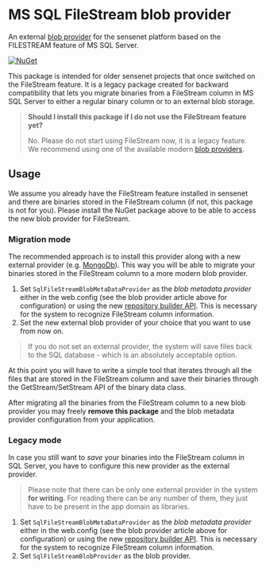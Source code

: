 # MS SQL FileStream blob provider
An external [blob provider](https://community.sensenet.com/docs/blob-provider) for the sensenet platform based on the FILESTREAM feature of MS SQL Server.

[![NuGet](https://img.shields.io/nuget/v/SenseNet.MsSqlFsBlobProvider.svg)](https://www.nuget.org/packages/SenseNet.MsSqlFsBlobProvider)

This package is intended for older sensenet projects that once switched on the FileStream feature. It is a legacy package created for backward compatibility that lets you migrate binaries from a FileStream column in MS SQL Server to either a regular binary column or to an external blob storage.

> **Should I install this package if I do not use the FileStream feature yet?**
>
> No. Please do not start using FileStream now, it is a legacy feature. We recommend using one of the available modern [blob providers](https://community.sensenet.com/docs/blob-provider).

## Usage
We assume you already have the FileStream feature installed in sensenet and there are binaries stored in the FileStream column (if not, this package is not for you). Please install the NuGet package above to be able to access the new blob provider for FileStream.

### Migration mode
The recommended approach is to install this provider along with a new external provider (e.g. [MongoDb](https://community.sensenet.com/docs/mongodb-provider)). This way you will be able to migrate your binaries stored in the FileStream column to a more modern blob provider.

1. Set `SqlFileStreamBlobMetaDataProvider` as the *blob metadata provider* either in the web.config (see the blob provider article above for configuration) or using the new [repository builder API](build-repository.md). This is necessary for the system to recognize FileStream column information.
2. Set the new external blob provider of your choice that you want to use from now on.

> If you do not set an external provider, the system will save files back to the SQL database - which is an absolutely acceptable option.

At this point you will have to write a simple tool that iterates through all the files that are stored in the FileStream column and save their binaries through the GetStream/SetStream API of the binary data class.

After migrating all the binaries from the FileStream column to a new blob provider you may freely **remove this package** and the blob metadata provider configuration from your application.

### Legacy mode
In case you still want to *save* your binaries into the FileStream column in SQL Server, you have to configure this new provider as the external provider.

> Please note that there can be only one external provider in the system **for writing**. For reading there can be any number of them, they just have to be present in the app domain as libraries.

1. Set `SqlFileStreamBlobMetaDataProvider` as the *blob metadata provider* either in the web.config (see the blob provider article above for configuration) or using the new [repository builder API](build-repository.md). This is necessary for the system to recognize FileStream column information.
2. Set `SqlFileStreamBlobProvider` as the blob provider.